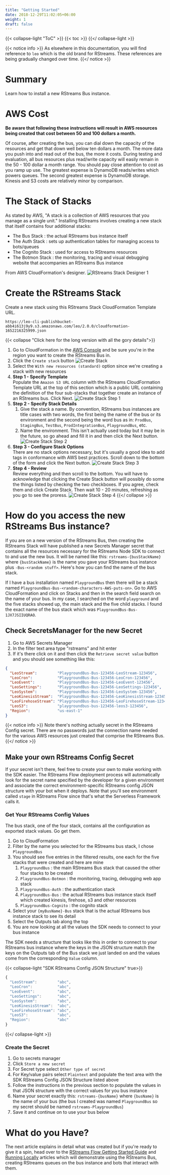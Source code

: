 ```yaml
---
title: "Getting Started"
date: 2018-12-29T11:02:05+06:00
weight: 1
draft: false
---
```


{{< collapse-light "ToC" >}}
{{< toc  >}}
{{</ collapse-light >}}

{{< notice info >}}
As elsewhere in this documentation, you will find reference to `leo` which is the old brand for RStreams.  These
references are being gradually changed over time.
{{</ notice >}}

# Summary
Learn how to install a new RStreams Bus instance.  

# AWS Cost
**Be aware that following these instructions will result in AWS resources being created that cost between 50 and 100 dollars a month.**

Of course, after creating the bus, you can dial down the capacity of the resources and get that down well below ten dollars a month.
The more data you push into and read out of the bus, the more it costs.  During testing and evaluation, all bus resources plus 
read/write capacity will easily remain in the 50 - 100 dollar a month range.  You should pay close attention to cost as you ramp up use.
The greatest expense is DynamoDB reads/writes which powers queues.  The second greatest expense is DynamoDB storage.  Kinesis and S3 costs are
relatively minor by comparison.

# The Stack of Stacks
As stated by AWS, "A stack is a collection of AWS resources that you manage as a single unit."  Installing RStreams involves creating a new 
stack that itself contains four additional stacks:

* The Bus Stack : the actual RStreams bus instance itself
* The Auth Stack : sets up authentication tables for managing access to bots/queues
* The Cognito Stack : used for access to RStreams resources
* The Botmon Stack : the monitoring, tracing and visual debugging website that accompanies an RStreams Bus instance

From AWS CloudFormation's designer.
![RStreams Stack Designer 1](../images/rstreams-stack-designer-1.png "420px|center" )


# Create the RStreams Stack

Create a new stack using this RStreams Stack CloudFormation Template URL.

```text
https://leo-cli-publishbucket-abb4i613j9y9.s3.amazonaws.com/leo/2.0.0/cloudformation-1652216325999.json
```

{{< collapse "Click here for the long version with all the gory details">}}
1. Go to CloudFormation in the [AWS Console](https://console.aws.amazon.com/console/home) and be sure you're in the region
you want to create the RStreams Bus in.
1. Click the `Create stack` button
![Create Stack](../images/create-bus-cf-0.png "500px|center" )
1. Select the `With new resources (standard)` option since we're creating a stack with new resources
1. **Step 1 - Specify Template**  
Populate the `Amazon S3 URL` column with the RStreams CloudFormation Template URL at the top of this section which is a public URL 
containing the definition of the four sub-stacks that together create an instance of an RStreams bus.  Click Next.
![Create Stack Step 1](../images/create-bus-cf-1.png "420px|center" )
1. **Step 2 - Specify Stack Details**
   1. Give the stack a name.  By convention, RStreams bus instances are title cases with two words, the first being the name of the 
bus or its environment and the second being the word bus as in: `ProdBus`, `StagingBus`, `TestBus`, `ProdIntegrationBus`, `PlaygroundBus`, etc.  
   1. Name the environment.  This isn't actually used today but it may be in the future, so go ahead and fill it in and then click the Next button.
![Create Stack Step 2](../images/create-bus-cf-2.png "420px|center" ) 
1. **Step 3 - Configure Stack Options**  
There are no stack options necessary, but it's usually a good idea to add tags in conformance with AWS best practices.  Scroll down to the bottom
of the form and click the Next button.
![Create Stack Step 3](../images/create-bus-cf-3.png "420px|center" ) 
1. **Step 4 - Review**  
Review everything and then scroll to the bottom.  You will have to acknowledge that clicking the Create Stack button will possibly do some the 
things listed by checking the two checkboxes.  If you agree, check them and click Create Stack.  Then wait 10 - 20 minutes, refreshing as you
go to see the proress.
![Create Stack Step 4](../images/create-bus-cf-4.png "420px|center" )
{{</ collapse >}}

# How do you access the new RStreams Bus instance?
If you are on a new version of the RStreams Bus, then creating the RStreams Stack will have published a new Secrets Manager secret that contains all the 
resources necessary for the RStreams Node SDK to connect to and use the new bus.  It will be named like this: `rstreams-{busStackName}` where `{busStackName}` is
the name you gave your RStreams bus instance plus  `-Bus-<random stuff>`.  Here's how you can find the name of the bus stack.

If I have a bus installation named `PlaygroundBus` then there will be a stack named
`PlaygroundBus-Bus-<random-characters-AWS-puts-on>`.  Go to AWS CloudFormation and click on Stacks and
then in the search field search on the name of your bus.  In my case, I searched on the word `playground` and the five stacks
showed up, the main stack and the five child stacks.  I found the exact name of the bus stack which was 
`PlaygroundBus-Bus-1JX7JSIIUQRAO`.

## Check SecretsManager for the new Secret
1. Go to AWS Secrets Manager
1. In the filter text area type "rstreams" and hit enter
1. If it's there click on it and then click the `Retrieve secret value` button and you should see something like this:

```json
{
  "LeoStream":         "PlaygroundBus-Bus-123456-LeoStream-123456",
  "LeoCron":           "PlaygroundBus-Bus-123456-LeoCron-123456",
  "LeoEvent":          "PlaygroundBus-Bus-123456-LeoEvent-123456",
  "LeoSettings":       "PlaygroundBus-Bus-123456-LeoSettings-123456",
  "LeoSystem":         "PlaygroundBus-Bus-123456-LeoSystem-123456",
  "LeoKinesisStream":  "PlaygroundBus-Bus-123456-LeoKinesisStream-123456",
  "LeoFirehoseStream": "PlaygroundBus-Bus-123456-LeoFirehoseStream-123456",
  "LeoS3":             "playgroundbus-bus-123456-leos3-123456",
  "Region":            "us-east-1"
}
```

{{< notice info >}}
Note there's nothing actually secret in the RStreams Config secret.  There are no passwords just the connection name needed for the various 
AWS resources just created that comprise the RStreams Bus.
{{</ notice >}}

## Make your own RStreams Config Secret
If your secret isn't there, feel free to create your own to make working with the SDK easier.  The RStreams Flow deployment process will 
automatically look for the secret name specified by the developer for a given environment and associate the correct environment-specific
RStreams config JSON structure with your bot when it deploys. Note that you'll see environment called `stage` in RStreams Flow since
that's what the Serverless Framework calls it.

### Get Your RStreams Config Values
The bus stack, one of the four stack, contains all the configuration as exported stack values.  Go get them.

1. Go to CloudFormation
1. Filter by the name you selected for the RStreams bus stack, I chose `PlaygroundBus`
1. You should see five entries in the filtered results, one each for the five stacks that were created and here are mine
   1. `PlaygroundBus` : the main RStreams Bus stack that caused the other four stacks to be created
   1. `PlaygroundBus-Botmon` : the monitoring, tracing, debugging web app stack
   1. `PlaygroundBus-Auth` : the authentication stack
   1. `PlaygroundBus-Bus` : the actual RStreams bus instance stack itself which created kinesis, firehose, s3 and other resources
   1. `PlaygroundBus-Cognito` : the cognito stack
1. Select your `{myBusName}-Bus` stack that is the actual RStreams bus instance stack to see its detail
1. Select the Outputs tab along the top
1. You are now looking at all the values the SDK needs to connect to your bus instance

The SDK needs a structure that looks like this in order to connect to your RStreams bus instance where the keys in the JSON structure 
match the keys on the Outputs tab of the Bus stack we just landed on and the values come from the corresponding `Value` column.

{{< collapse-light "SDK RStreams Config JSON Structure" true>}}
```typescript {linenos=inline,anchorlinenos=true,lineanchors=rstreamsconfigjson}
{
  "LeoStream":         "abc",
  "LeoCron":           "abc",
  "LeoEvent":          "abc",
  "LeoSettings":       "abc",
  "LeoSystem":         "abc",
  "LeoKinesisStream":  "abc",
  "LeoFirehoseStream": "abc",
  "LeoS3":             "abc",
  "Region":            "abc"
}
```
{{</ collapse-light >}}

### Create the Secret
1. Go to secrets manager
1. Click `Store a new secret`
1. For Secret type select `Other type of secret`
1. For Key/value pairs select `Plaintext` and populate the text area with the SDK RStreams Config JSON Structure listed above
1. Follow the instructions in the previous section to populate the values in that JSON structure with the correct values for you bus instance
1. Name your secret exactly this: `rstreams-{busName}` where `{busName}` is the name of your bus (the bus I created was named `PlaygroundBus` so
my secret should be named `rstreams-PlaygroundBus`)
1. Save it and continue on to use your bus below

# What do you Have?
The next article explains in detail what was created but if you're ready to give it a spin, head over to the
[RStreams Flow Getting Started Guide](../../rstreams-flow/getting-started) and [Running Locally](../../rstreams-flow/running-locally)
articles which will demonstrate using the RStreams Bus, creating RStreams queues on the bus instance and bots that interact with them.